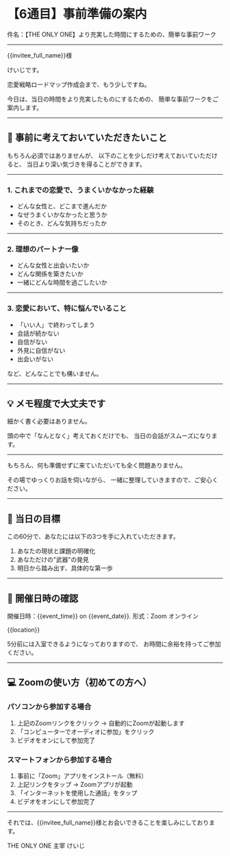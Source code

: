 # 【6通目】事前準備の案内

件名：【THE ONLY ONE】より充実した時間にするための、簡単な事前ワーク

---

{{invitee_full_name}}様

けいじです。

恋愛戦略ロードマップ作成会まで、もう少しですね。

今日は、当日の時間をより充実したものにするための、
簡単な事前ワークをご案内します。

---

## 📝 事前に考えておいていただきたいこと

もちろん必須ではありませんが、
以下のことを少しだけ考えておいていただけると、
当日より深い気づきを得ることができます。

---

### 1. これまでの恋愛で、うまくいかなかった経験

- どんな女性と、どこまで進んだか
- なぜうまくいかなかったと思うか
- そのとき、どんな気持ちだったか

---

### 2. 理想のパートナー像

- どんな女性と出会いたいか
- どんな関係を築きたいか
- 一緒にどんな時間を過ごしたいか

---

### 3. 恋愛において、特に悩んでいること

- 「いい人」で終わってしまう
- 会話が続かない
- 自信がない
- 外見に自信がない
- 出会いがない

など、どんなことでも構いません。

---

## 💡 メモ程度で大丈夫です

細かく書く必要はありません。

頭の中で「なんとなく」考えておくだけでも、
当日の会話がスムーズになります。

---

もちろん、何も準備せずに来ていただいても全く問題ありません。

その場でゆっくりお話を伺いながら、
一緒に整理していきますので、ご安心ください。

---

## 🎯 当日の目標

この60分で、あなたには以下の3つを手に入れていただきます。

1. あなたの現状と課題の明確化
2. あなただけの"武器"の発見
3. 明日から踏み出す、具体的な第一歩

---

## 📅 開催日時の確認

開催日時：{{event_time}} on {{event_date}}.
形式：Zoom オンライン

{{location}}

5分前には入室できるようになっておりますので、
お時間に余裕を持ってご参加ください。

---

## 💻 Zoomの使い方（初めての方へ）

### パソコンから参加する場合
1. 上記のZoomリンクをクリック → 自動的にZoomが起動します
2. 「コンピューターでオーディオに参加」をクリック
3. ビデオをオンにして参加完了

### スマートフォンから参加する場合
1. 事前に「Zoom」アプリをインストール（無料）
2. 上記リンクをタップ → Zoomアプリが起動
3. 「インターネットを使用した通話」をタップ
4. ビデオをオンにして参加完了

---

それでは、{{invitee_full_name}}様とお会いできることを楽しみにしております。

THE ONLY ONE 主宰
けいじ
